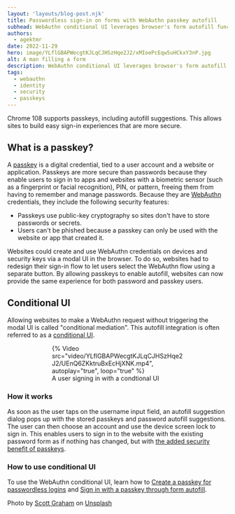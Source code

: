 ```yaml
---
layout: 'layouts/blog-post.njk'
title: Passwordless sign-in on forms with WebAuthn passkey autofill
subhead: WebAuthn conditional UI leverages browser's form autofill functionality to let users sign in with a passkey seamlessly in the traditional password based flow.
authors:
  - agektmr
date: 2022-11-29
hero: image/YLflGBAPWecgtKJLqCJHSzHqe2J2/xMIoePcEqw5uHCkxY3nP.jpg
alt: A man filling a form
description: WebAuthn conditional UI leverages browser's form autofill functionality to let users sign in with a passkey seamlessly in the traditional password based flow.
tags:
  - webauthn
  - identity
  - security
  - passkeys
---
```


Chrome 108 supports passkeys, including autofill suggestions. This allows sites
to build easy sign-in experiences that are more secure.

## What is a passkey?

A [passkey](https://developers.google.com/identity/passkeys) is a digital credential, tied to a user account and a website or application. Passkeys are more secure than
passwords because they enable users to sign in to apps and websites with a
biometric sensor (such as a fingerprint or facial recognition), PIN, or pattern,
freeing them from having to remember and manage passwords. Because they are
[WebAuthn](https://www.w3.org/TR/webauthn-2/) credentials, they include the
following security features:

* Passkeys use public-key cryptography so sites don't have to store passwords or secrets.
* Users can't be phished because a passkey can only be used with the website or app that created it.

Websites could create and use WebAuthn credentials on devices and
security keys via a modal UI in the browser. To do so, websites had to
redesign their sign-in flow to let users select the WebAuthn flow using a
separate button. By allowing passkeys to enable autofill, websites can now
provide the same experience for both password and passkey users.

## Conditional UI

Allowing websites to make a WebAuthn request without triggering the modal UI is 
called "conditional mediation". This autofill integration is often referred to 
as a [conditional 
UI](https://github.com/w3c/webauthn/wiki/Explainer:-WebAuthn-Conditional-UI).

<figure class="screenshot" style="max-width:300px; margin:auto;">
  {%
    Video src="video/YLflGBAPWecgtKJLqCJHSzHqe2J2/UEnQ6ZKktruBxEcHjXNK.mp4",
    autoplay="true", loop="true"
  %}
  <figcaption>A user signing in with a condtional UI</figcaption>
</figure>

### How it works

As soon as the user taps on the username input field, an autofill suggestion
dialog pops up with the stored passkeys and password autofill suggestions. The
user can then choose an account and use the device screen lock to sign in. This
enables users to sign in to the website with the existing password form as if
nothing has changed, but with [the added security benefit of
passkeys](https://developers.google.com/identity/passkeys#security-considerations).

### How to use conditional UI

To use the WebAuthn conditional UI, learn how to [Create a passkey for 
passwordless logins](https://web.dev/passkey-registration/) and [Sign in with a 
passkey through form autofill](https://web.dev/passkey-form-autofill/).

Photo by <a href="https://unsplash.com/@homajob?utm_source=unsplash&utm_medium=referral&utm_content=creditCopyText">Scott Graham</a> on <a href="https://unsplash.com/s/photos/form?utm_source=unsplash&utm_medium=referral&utm_content=creditCopyText">Unsplash</a>
